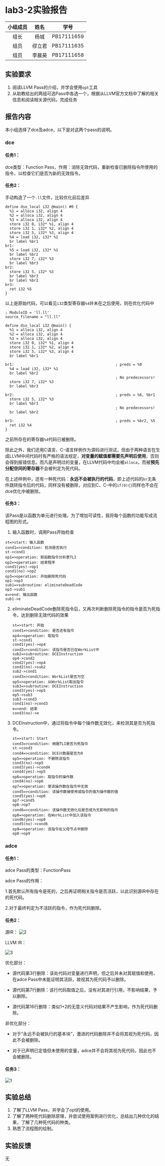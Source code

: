 # lab3-2实验报告

| 小组成员 |  姓名  |    学号    |
| :------: | :----: | :--------: |
|   组长   |  杨城  | PB17111659 |
|   组员   | 缪立君 | PB17111635 |
|   组员   | 李晨昊 | PB17111658 |

## 实验要求

1. 阅读LLVM Pass的介绍，并学会使用`opt`工具
2. 从助教给出的两组可选Pass中各选一个，根据从LLVM官方文档中了解的相关信息和阅读相关源代码，完成任务

## 报告内容 

本小组选择了dce及adce，以下是对这两个pass的说明。

### dce

#### 任务1：

dce类型：Function Pass，作用：消除无效代码，重新检查已删除指令所使用的指令，以检查它们是否为新的无效指令。

#### 任务2：

手动构造了一个`.ll`文件，比较优化前后差异

```
define dso_local i32 @main() #0 {
  %1 = alloca i32, align 4
  %2 = alloca i32, align 4
  %3 = alloca i32, align 4
  store i32 0, i32* %1, align 4
  store i32 1, i32* %2, align 4
  store i32 5, i32* %3, align 4
  %4 = load i32, i32* %2
  br label %br1
br1:
  %5 = load i32, i32* %1
  br label %br2
  store i32 7, i32* %3
  br label %br3
br2:
  store i32 5, i32* %3
  br label %br3
  br label %br2
br3:
  ret i32 %5
}
```

以上是原始代码，可以看见`i32`类型寄存器`%4`并未在之后使用，则在优化代码中

```
; ModuleID = 'll.ll'
source_filename = "ll.ll"

define dso_local i32 @main() {
  %1 = alloca i32, align 4
  %2 = alloca i32, align 4
  %3 = alloca i32, align 4
  store i32 0, i32* %1, align 4
  store i32 1, i32* %2, align 4
  store i32 5, i32* %3, align 4
  br label %br1

br1:                                              ; preds = %0
  %4 = load i32, i32* %1
  br label %br2
                                                  ; No predecessors!
  store i32 7, i32* %3
  br label %br3

br2:                                              ; preds = %6, %br1
  store i32 5, i32* %3
  br label %br3
                                                  ; No predecessors!
  br label %br2

br3:                                              ; preds = %br2, %5
  ret i32 %4
}
```

之前所存在的寄存器`%4`代码已被删除。

​	除此之外，我们还用C语言、C-语言样例作为源码进行测试，但由于两种语言在生成LLVM中间代码时有严格的语法规定，**对变量的赋值都需要先声明后使用**，否则会得到报错信息。而凡是声明过的变量，在LLVM代码中均会被`alloca`，而被**预先分配空间的寄存器**不会被判定为死代码。

​	在上述样例中，还有一种死代码：**永远不会被执行的代码**，即上述代码的`br`无条件跳转指令后的代码，同样没有被删除，对应到C、C-中的`if(0){}`同样也不会在dce优化中被删除。

#### 任务3：
该Pass是以函数为单元进行处理。为了增加可读性，我将每个函数的功能写成流程图的形式。

1. 输入函数时，调用Pass开始检查

```flow
st=>start: 输入函数
cond1=>condition: 检测是否执行
st->cond1
op1=>operation: 取函数指令分析表TLI
op2=>operation: 结束程序
cond1(yes)->op1
cond1(no)->op2
op3=>operation: 开始删除死代码
op1->op3
sub1=>subroutine: eliminateDeadCode
op3->sub1
e=>end: 输出函数
sub1->e
```

2. eliminateDeadCode删除死指令后，又再次判断删除死指令的指令是否为死指令，达到删除无效代码的效果

   ```flow
   st=>start: 开始
   cond1=>condition: 是否还有指令
   op4=>operation: 取指令
   st->cond1
   cond1(yes)->op4
   cond2=>condition: 该指令是否已在WorkList中
   sub2=>subroutine: DCEInstruction
   op4->cond2
   cond2(yes)->op4
   cond2(no)->sub2
   sub2->cond1
   cond3=>condition: WorkList是否为空
   op5=>operation: 从WorkList取出指令
   sub3=>subroutine: DCEInstruction
   cond3(yes)->op5
   op5->sub3
   sub3->cond3
   cond1(no)->cond3
   e=>end: 结束
   cond3(no)->e
   ```

3. DCEInstruction中，通过将指令中每个操作数无效化，来检测其是否为死指令。

   ```flow
   st=>start: Start
   cond3=>condition: 根据TLI是否为死指令
   st->cond3
   cond4=>condition: DCE计数器是否为0
   op5=>operation: 不删除该指令
   cond3(no)->op5
   cond3(yes)->cond4
   cond4(yes)->op5
   op6=>operation: 取指令的操作数
   cond4(no)->op6
   op7=>operation: 使该操作数在指令中无效
   cond5=>condition: 该操作数被使用或指令的值为操作数的值
   cond5(yes)->op6
   op7->cond5
   op6->op7
   cond6=>condition: 该操作数无效化后是否成为无影响的指令
   op8=>operation: 在WorkList中加入该指令
   cond6(yes)->op8
   cond5(no)->cond6
   op9=>operation: 该指令在父母节点中删除
   op8->op9
   ```

### adce

#### 任务1：

adce Pass的类型：FunctionPass

adce Pass的作用：

1.首先默认所有指令是死的，之后再证明相关指令是否活跃，以此识别源IR中存在的死代码。

2.对于最终判定为不活跃的指令，作为死代码删除。

#### 任务2：

源IR：
![2](./picture/1.png)

LLVM IR：

![3](./picture/3.png)

优化部分：

- 源代码第3行删除：该处代码对变量进行声明，但之后并未对其赋值和使用，在adce Pass中未能证明其活跃，故视其为死代码予以删除。


- 源代码第7行删除：该行代码取值之后，没有对其进行引用，不影响结果，予以删除。


- 源代码第16行删除：类似1+2的无意义代码对结果不产生影响，作为死代码删除。

非优化部分：

- 对于“永远不会被执行的基本块”，激进的代码删除并不会将其视为死代码，因此不会被删除。

- 对于已声明已定值但未使用的变量，adce并不会将其视为死代码，因此也不会被删除。

#### 任务3：

![1](./picture/2.png)


## 实验总结

1. 了解了LLVM Pass，并学会了opt的使用。
2. 了解了两种死代码删除原理，并尝试使用案例进行优化，总结出几种优化的结果，了解了几种死代码的种类。
3. 熟悉了流程图的绘制。

## 实验反馈

无
